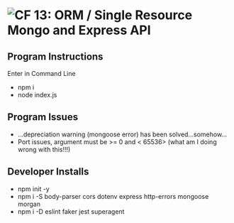 ![CF](https://camo.githubusercontent.com/70edab54bba80edb7493cad3135e9606781cbb6b/687474703a2f2f692e696d6775722e636f6d2f377635415363382e706e67) 13: ORM / Single Resource Mongo and Express API
======

## Program Instructions
Enter in Command Line
* npm i
* node index.js


## Program Issues
* ...depreciation warning (mongoose error) has been solved...somehow...
* Port issues, argument must be >= 0 and < 65536> (what am I doing wrong with this!!!)


## Developer Installs
* npm init -y
* npm i -S body-parser cors dotenv express http-errors mongoose morgan
* npm i -D eslint faker jest superagent 

